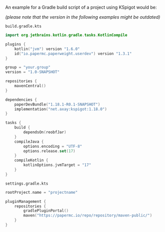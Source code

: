An example for a Gradle build script of a project using KSpigot would be:

*(please note that the version in the following examples might be outdated)*

`build.gradle.kts`
```kotlin
import org.jetbrains.kotlin.gradle.tasks.KotlinCompile

plugins {
    kotlin("jvm") version "1.6.0"
    id("io.papermc.paperweight.userdev") version "1.3.1"
}

group = "your.group"
version = "1.0-SNAPSHOT"

repositories {
    mavenCentral()
}

dependencies {
    paperDevBundle("1.18.1-R0.1-SNAPSHOT")
    implementation("net.axay:kspigot:1.18.0")
}

tasks {
    build {
        dependsOn(reobfJar)
    }
    compileJava {
        options.encoding = "UTF-8"
        options.release.set(17)
    }
    compileKotlin {
        kotlinOptions.jvmTarget = "17"
    }
}
```

`settings.gradle.kts`
```kotlin
rootProject.name = "projectname"

pluginManagement {
    repositories {
        gradlePluginPortal()
        maven("https://papermc.io/repo/repository/maven-public/")
    }
}
```
